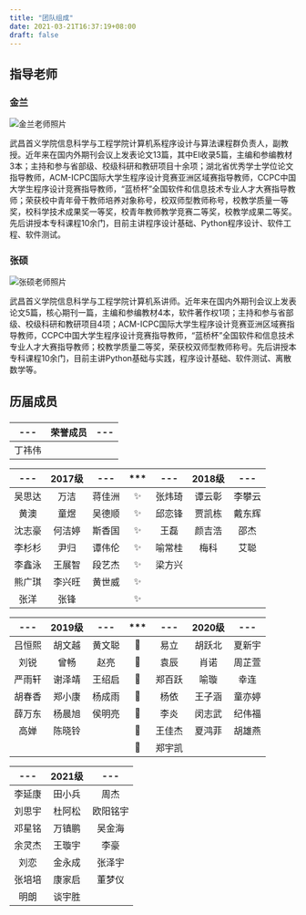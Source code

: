 ```yaml
---
title: "团队组成"
date: 2021-03-21T16:37:19+08:00
draft: false
---
```


## 指导老师

### 金兰

![金兰老师照片](/images/jinlan.jpeg)

武昌首义学院信息科学与工程学院计算机系程序设计与算法课程群负责人，副教授。近年来在国内外期刊会议上发表论文13篇，其中EI收录5篇，主编和参编教材3本；主持和参与省部级、校级科研和教研项目十余项；湖北省优秀学士学位论文指导教师，ACM-ICPC国际大学生程序设计竞赛亚洲区域赛指导教师，CCPC中国大学生程序设计竞赛指导教师，“蓝桥杯”全国软件和信息技术专业人才大赛指导教师；荣获校中青年骨干教师培养对象称号，校双师型教师称号，校教学质量一等奖，校科学技术成果奖一等奖，校青年教师教学竞赛二等奖，校教学成果二等奖。先后讲授本专科课程10余门，目前主讲程序设计基础、Python程序设计、软件工程、软件测试。

### 张硕

![张硕老师照片](/images/zhangshuo.jpeg)

武昌首义学院信息科学与工程学院计算机系讲师。近年来在国内外期刊会议上发表论文5篇，核心期刊一篇，主编和参编教材4本，软件著作权1项；主持和参与省部级、校级科研和教研项目4项；ACM-ICPC国际大学生程序设计竞赛亚洲区域赛指导教师，CCPC中国大学生程序设计竞赛指导教师，“蓝桥杯”全国软件和信息技术专业人才大赛指导教师；校教学质量二等奖，荣获校双师型教师称号。先后讲授本专科课程10余门，目前主讲Python基础与实践，程序设计基础、软件测试、离散数学等。

## 历届成员

### 

| --- | 荣誉成员 | --- |
|:---:|:----:|:---:|
| 丁祎伟 |      |     |

| --- | 2017级 | --- | *** | --- | 2018级 | --- |
|:---:|:-----:|:---:|:---:|:---:|:-----:|:---:|
| 吴思达 | 万洁    | 蒋佳洲 | ✨   | 张炜琦 | 谭云彰   | 李攀云 |
| 黄澳  | 童煜    | 吴德顺 | ✨   | 邱恋锋 | 贾凯栋   | 戴东辉 |
| 沈志豪 | 何洁婷   | 斯香国 | ✨   | 王磊  | 颜吉浩   | 邵杰  |
| 李杉杉 | 尹归    | 谭伟伦 | ✨   | 喻常桂 | 梅科    | 艾聪  |
| 李鑫泳 | 王展智   | 段艺杰 | ✨   | 梁方兴 |       |     |
| 熊广琪 | 李兴旺   | 黄世威 | ✨   |     |       |     |
| 张洋  | 张锋    |     | ✨   |     |       |     |

| --- | 2019级 | --- | *** | --- | 2020级 | --- |
|:---:|:-----:|:---:|:---:|:---:|:-----:|:---:|
| 吕恒熙 | 胡文越   | 黄文聪 | 🧩  | 易立  | 胡跃北   | 夏新宇 |
| 刘锐  | 曾畅    | 赵亮  | 🧩  | 袁辰  | 肖诺    | 周芷萱 |
| 严雨轩 | 谢泽靖   | 王绍启 | 🧩  | 郑百跃 | 喻璇    | 幸连  |
| 胡春香 | 郑小康   | 杨成雨 | 🧩  | 杨依  | 王子涵   | 童亦婷 |
| 薛万东 | 杨晨旭   | 侯明亮 | 🧩  | 李炎  | 闵志武   | 纪伟福 |
| 高婵  | 陈晓铃   |     | 🧩  | 王佳杰 | 夏鸿菲   | 胡雄燕 |
|     |       |     | 🧩  | 郑宇凯 |       |     |

| --- | 2021级 | ---  |
|:---:|:-----:|:----:|
| 李延康 | 田小兵   | 周杰   |
| 刘思宇 | 杜阿松   | 欧阳铭宇 |
| 邓星铭 | 万镇鹏   | 吴金海  |
| 余灵杰 | 王璇宇   | 李豪   |
| 刘恋  | 金永成   | 张泽宇  |
| 张培培 | 康家启   | 董梦仪  |
| 明朗  | 谈宇胜   |      |
